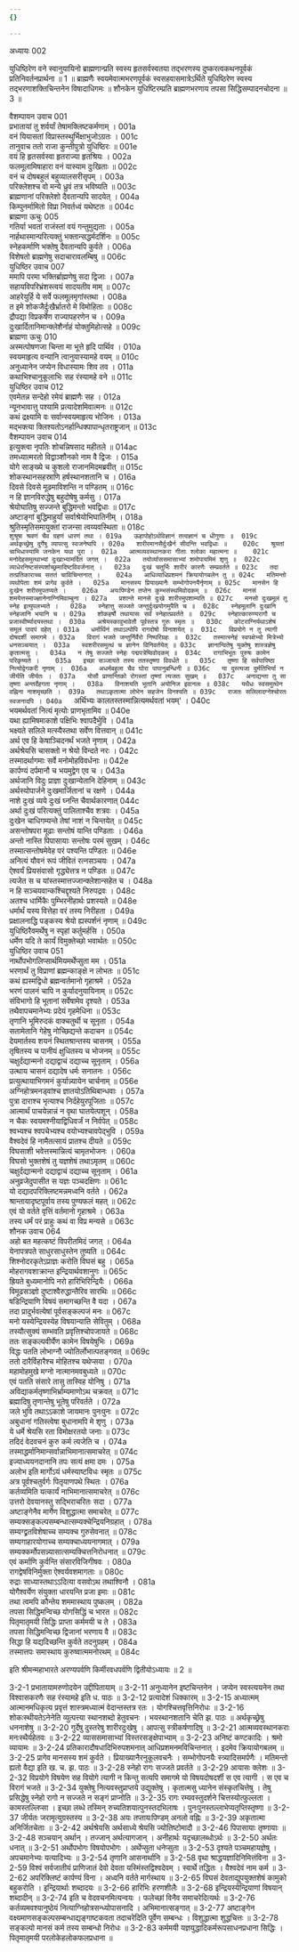 ```yaml
---
{}

---
```



अध्यायः 002

युधिष्ठिरेण वने स्वानुयायिनो ब्राह्मणान्प्रति स्वस्य हृतसर्वस्वतया तद्भरणस्य दुष्करत्वकथनपूर्वकं प्रतिनिवर्तनप्रार्थना ॥ 1 ॥ ब्राह्मणैः स्वयमेवात्मभरणपूर्वकं स्वसहवासमात्रेऽर्थिते युधिष्ठिरेण स्वस्य तद्भरणाशक्तिचिन्तनेन विषादाधिगमः ॥ शौनकेन युधिष्टिरम्प्रति ब्राह्मणभरणाय तपसा सिद्धिसम्पादनचोदना ॥ 3 ॥

वैशम्पायन उवाच 	001  
प्रभातायां तु शर्वर्यां तेषामक्लिष्टकर्मणाम् ।	001a  
वनं यियासतां विप्रास्तस्थुर्भिक्षाभुजोऽग्रतः ।	001c  
तानुवाच ततो राजा कुन्तीपुत्रो युधिष्ठिरः ॥	001e  
वयं हि हृतसर्वस्वा हृतराज्या हृतश्रियः ।	002a  
फलमूलामिषाहारा वनं यास्याम दुःखिताः ॥	002c  
वनं च दोषबहुलं बहुव्यालसरीसृपम् ।	003a  
परिक्लेशश्च वो मन्ये ध्रुवं तत्र भविष्यति ॥	003c  
ब्राह्मणानां परिक्लेशो दैवतान्यपि सादयेत् ।	004a  
किम्पुनर्मामितो विप्रा निवर्तध्वं यथेष्टतः ॥	004c  
ब्राह्मणा ऊचुः 	005  
गतिर्या भवतां राजंस्तां वयं गन्तुमुद्यताः ।	005a  
नार्हथास्मान्परित्यक्तुं भक्तान्सद्धर्मदर्शिनः ॥	005c  
स्नेहकर्माणि भक्तेषु दैवतान्यपि कुर्वते ।	006a  
विशेषतो ब्राह्मणेषु सदाचारावलम्बिषु ॥	006c  
युधिष्ठिर उवाच 	007  
ममापि परमा भक्तिर्ब्राह्मणेषु सदा द्विजाः ।	007a  
सहायविपरिभ्रंशस्त्वयं सादयतीव माम् ॥	007c  
आहरेयुर्हि ये सर्वे फलमूलमृगांस्तथा ।	008a  
त इमे शोकजैर्दुःखैर्भ्रातरो मे विमोहिताः ॥	008c  
द्रौपद्या विप्रकर्षेण राज्यापहरणेन च ।	009a  
दुःखार्दितानिमान्क्लेशैर्नाहं योक्तुमिहोत्सहे ॥	009c  
ब्राह्मणा ऊचुः 	010  
अस्मत्पोषणजा चिन्ता मा भूत्ते हृदि पार्थिव ।	010a  
स्वयमाहृत्य वन्यानि त्वानुयास्यामहे वयम् ॥	010c  
अनुध्यानेन जप्येन विधास्यामः शिव तव ।	011a  
कथाभिश्चानुकूलाभिः सह रंस्यामहे वने ॥	011c  
युधिष्ठिर उवाच 	012  
एवमेतन्न सन्देहो रमेयं ब्राह्मणैः सह ।	012a  
न्यूनभावात्तु पश्यामि प्रत्यादेशमिवात्मनः ॥	012c  
कथं द्रक्ष्यामि वः सर्वान्स्वयमाहृत्य भोजिनः ।	013a  
मद्भक्त्या क्लिश्यतोऽनर्हान्धिक्पापान्धृतराष्ट्रजान् ॥	013c  
वैशम्पायन उवाच 	014  
इत्युक्त्वा नृपतिः शोचन्निषसाद महीतले ॥	014ac  
तमध्यात्मरतो विद्वाञ्शौनको नाम वै द्विजः ।	015a  
योगे साङ्ख्ये च कुशलो राजानमिदमब्रवीत् ॥	015c  
शोकस्थानसहस्राणि हर्षस्थानशतानि च ।	016a  
दिवसे दिवसे मूढमाविशन्ति न पण्डितम् ॥	016c  
न हि ज्ञानविरुद्धेषु बहुदोषेषु कर्मसु ।	017a  
श्रेयोघातिषु सज्जन्ते बुद्धिमन्तो भवद्विधाः ॥	017c  
अष्टाङ्गां बुद्धिमाहुर्यां सर्वाश्रेयोभिघातिनीम् ।	018a  
श्रुतिस्मृतिसमायुक्तां राजन्सा त्वय्यवस्थिता ॥	018c  
`शुश्रूषा श्रवणं चैव ग्रहणं धारणं तथा ।	019a  
ऊहापोहोऽर्थविज्ञानं तत्वज्ञानं च धीगुणाः ॥	019c  
अर्थकृच्छ्रेषु दुर्गेषु व्यापत्सु स्वजनेष्वपि ।	020a  
शारीरमानसैर्दुःखैर्न सीदन्ति भवद्विधाः ॥	020c  
श्रूयतां चाभिधास्यामि जनकेन यथा पुरा ।	021a  
आत्मव्यवस्थानकरा गीताः श्लोका महात्मना ॥	021c  
मनोदेहसमुत्थाभ्यां दुःखाभ्यामर्दितं जगत् ।	022a  
तयोर्व्याससमासाभ्यां शमोपायमिमं शृणु ॥	022c  
व्याधेरनिष्टसंस्पर्शाच्छ्रमादिष्टविवर्जनात् ।	023a  
दुःखं चतुर्भिः शारीरं कारणैः सम्प्रवर्तते ॥	023c  
तदा तत्प्रतिकाराच्च सततं चाविचिन्तनात् ।	024a  
आधिव्याधिप्रशमनं क्रियायोगबलेन तु ॥	024c  
मतिमन्तो व्यथोपेताः शमं प्रागेव कुर्वते ।	025a  
मानसस्य प्रियाख्यानैः सम्भोगोपनयैर्नृणाम् ॥	025c  
मानसेन हि दुःखेन शरीरमुपतप्यते ।	026a  
अयःपिण्डेन तप्तेन कुम्भसंस्थमिवोदकम् ॥	026c  
मानसं शमयेत्तस्माज्ज्ञानेनाग्निमिवाम्बुना ।	027a  
प्रशान्ते मानसे दुःखे शारीरमुपशाम्यति ॥	027c  
मनसो दुःखमूलं तु स्नेह इत्युपलभ्यते ।	028a  
स्नेहात्तु सज्जते जन्तुर्दुःखयोगमुपैति च ॥	028c  
स्नेहमूलानि दुःखानि स्नेहजानि भयानि च ।	029a  
शोकहर्षौ तथायासः सर्वं स्नेहात्प्रवर्तते ॥	029c  
स्नेहात्कारुण्यरागौ च प्रजास्वीर्ष्यादयस्तथा ।	030a  
अश्रेयस्कावुभावेतौ पूर्वस्तत्र गुरुः स्मृतः ॥	030c  
कोटराग्निर्यथाऽशेषं समूलं पादपं दहेत् ।	031a  
धर्मार्थिनं तथाऽल्पोपि रागदोषो विनाशयेत् ॥	031c  
विप्रयोगे न तु त्यागी दोषदर्शी समागमे ।	032a  
विरागं भजते जन्तुर्निर्वैरो निष्परिग्रहः ॥	032c  
तस्मात्स्नेहं स्वपक्षेभ्यो मित्रेभ्यो धनसञ्चयात् ।	033a  
स्वशरीरसमुत्थं च ज्ञानेन विनिवर्तयेत् ॥	033c  
ज्ञानान्वितेषु युक्तेषु शास्त्रज्ञेषु कृतात्मसु ।	034a  
न तेषु सज्जते स्नेहः पद्मपत्रेष्विवोदकम् ॥	034c  
रागाभिभूतः पुरुषः कामेन परिकृष्यते ।	035a  
इच्छा सञ्जायते तस्य ततस्तृष्णा विवर्धते ॥	035c  
तृष्णा हि सर्वपापिष्ठा नित्योद्वेगकरी नृणाम् ।	036a  
अधर्मबहुला चैव घोरा पापानुबन्धिनी ॥	036c  
या दुस्त्यजा दुर्मतिभिर्या न जीर्यति जीर्यतः ।	037a  
योसौ प्राणान्तिको रोगस्तां तृष्णां त्यजतः सुखम् ॥	037c  
अनाद्यन्ता तु सा तृष्णा अन्तर्देहगता नृणाम् ।	038a  
विनाशयति भूतानि अयोनिज इवानलः ॥	038c  
यथैधः स्वसमुत्थेन वह्निना नाशमृच्छति ।	039a  
तथाऽकृतात्मा लोभेन सहजेन विनश्यति ॥	039c  
राजतः सलिलादग्नेश्चोरतः स्वजनादपि ।	040a  
`अर्थिभ्यः कालतस्तस्मान्नित्यमर्थवतां भयम्' ।	040c  
भयमर्थवतां नित्यं मृत्योः प्राणभृतामिव ॥	040e  
यथा ह्यामिषमाकाशे पक्षिभिः श्वापदैर्भुवि ।	041a  
भक्ष्यते सलिले मत्स्यैस्तथा सर्वेण वित्तवान् ॥	041c  
अर्थ एव हि केषाञ्चिदनर्थं भजते नृणाम् ।	042a  
अर्थश्रेयसि चासक्तो न श्रेयो विन्दते नरः ।	042c  
तस्मादर्थागमाः सर्वे मनोमोहविवर्धनाः ॥	042e  
कार्पण्यं दर्पमानौ च भयमुद्वेग एव च ।	043a  
अर्थजानि विदुः प्राज्ञा दुःखान्येतानि देहिनाम् ॥	043c  
अर्थस्योपार्जने दुःखमार्जितानां च रक्षणे ।	044a  
नाशे दुःखं व्यये दुःखं घ्नन्ति चैवार्थकारणात्	044c  
अर्था दुःखं परित्यक्तुं पालिताश्चैव शत्रवः ।	045a  
दुःखेन चाधिगम्यन्ते तेषां नाशं न चिन्तयेत् ॥	045c  
असन्तोषपरा मूढाः सन्तोषं यान्ति पण्डिताः ।	046a  
अन्तो नास्ति पिपासायाः सन्तोषः परमं सुखम् ।	046c  
तस्मात्सन्तोषमेवेह परं पश्यन्ति पण्डितः ॥	046e  
अनित्यं यौवनं रूपं जीवितं रत्नसञ्चयः ।	047a  
ऐश्वर्यं प्रियसंवासो गृद्ध्येत्तत्र न पण्डितः ॥	047c  
त्यजेत स च यांस्तस्मात्तज्जान्क्लेशान्सहेत च ।	048a  
न हि सञ्चयवान्कश्चिद्दृश्यते निरुपद्रवः ।	048c  
अतश्च धार्मिकैः पुम्भिरनीहार्थः प्रशस्यते ॥	048e  
धर्मार्थं यस्य वित्तेहा वरं तस्य निरीहता ।	049a  
प्रक्षालनाद्धि पङ्कस्य श्रेयो ह्यस्पर्शनं नृणाम् ॥	049c  
युधिष्ठिरैवमर्थेषु न स्पृहां कर्तुमर्हसि ।	050a  
धर्मेण यदि ते कार्यं विमुक्तेच्छो भवार्थतः ॥	050c  
युधिष्ठिर उवाच 	051  
नार्थोपभोगलिप्सार्थमियमर्थेप्सुता मम ।	051a  
भरणार्थं तु विप्राणां ब्रह्मन्काङ्क्षे न लोभतः ॥	051c  
कथं ह्यस्मद्विधो ब्रह्मन्वर्तमानो गृहाश्रमे ।	052a  
भरणं पालनं चापि न कुर्यादनुयायिनाम् ॥	052c  
संविभागो हि भूतानां सर्वेषामेव दृश्यते ।	053a  
तथैवापचमानेभ्यः प्रदेयं गृहमेधिना ॥	053c  
तृणानि भूमिरुदकं वाक्चतुर्थी च सूनृता ।	054a  
सतामेतानि गेहेषु नोच्छिद्यन्ते कदाचन ॥	054c  
देयमार्तस्य शयनं स्थितश्रान्तस्य चासनम् ।	055a  
तृषितस्य च पानीयं क्षुधितस्य च भोजनम् ॥	055c  
चक्षुर्दद्यान्मनो दद्याद्वाचं दद्याच्च सूनृताम् ।	056a  
उत्थाय चासनं दद्यादेष धर्मः सनातनः ।	056c  
प्रत्युत्थायाभिगमनं कुर्यान्न्यायेन चार्चनाम् ॥	056e  
अग्निहोत्रमनड्वांश्च ज्ञातयोऽतिथिबान्धवाः ।	057a  
पुत्रा दाराश्च भृत्याश्च निर्दहेयुरपूजिताः ॥	057c  
आत्मार्थं पाचयेन्नान्नं न वृथा घातयेत्पशून् ।	058a  
न चैकः स्वयमश्नीयाद्विधिवर्जं न निर्वपेत् ॥	058c  
श्वभ्यश्च श्वपचेभ्यश्च वयोभ्यश्चावपेद्भुवि ।	059a  
वैश्वदेवं हि नामैतत्सायं प्रातश्च दीयते ॥	059c  
विघसाशी भवेत्तस्मान्नित्यं चामृतभोजनः ।	060a  
विघसो भुक्तशेषं तु यज्ञशेषं तथाऽमृतम् ॥	060c  
चक्षुर्दद्यान्मनो दद्याद्वाचं दद्याच्च सूनृताम् ।	061a  
अनुव्रजेदुपासीत स यज्ञः पञ्चदक्षिणः ॥	061c  
यो दद्यादपरिक्लिष्टमन्नमध्वनि वर्तते ।	062a  
श्रान्तायादृष्टपूर्वाय तस्य पुण्यफलं महत् ॥	062c  
एवं यो वर्तते वृत्तिं वर्तमानो गृहाश्रमे ।	063a  
तस्य धर्मं परं प्राहुः कथं वा विप्र मन्यसे ॥	063c  
शौनक उवाच 	064  
अहो बत महत्कष्टं विपरीतमिदं जगत् ।	064a  
येनापत्रपते साधुरसाधुस्तेन तुष्यति ॥	064c  
शिश्नोदरकृतेऽप्राज्ञः करोति विघसं बहु ।	065a  
मोहरागवशाक्रान्त इन्द्रियार्थवशानुगः ॥	065c  
ह्रियते बुध्यमानोपि नरो हारिभिरिन्द्रियैः ।	066a  
विमूढसञ्ज्ञो दुष्टाश्वैरुद्धान्तैरिव सारथिः ॥	066c  
षडिन्द्रियाणि विषयं समागच्छन्ति वै यदा ।	067a  
तदा प्रादुर्भवत्येषां पूर्वसङ्कल्पजं मनः ॥	067c  
मनो यस्येन्द्रियस्येह विषयान्याति सेवितुम् ।	068a  
तस्यौत्सुक्यं सम्भवति प्रवृत्तिश्चोपजायते ॥	068c  
ततः सङ्कल्पवीर्येण कामेन विषयेषुभिः ।	069a  
विद्धः पतति लोभाग्नौ ज्योतिर्लोभात्पतङ्गवत् ॥	069c  
ततो दारैर्विहारैश्च मोहितश्च यथेप्सया ।	070a  
महामोहमुखे मग्नो नात्मानमवबुध्यते ॥	070c  
एवं पतति संसारे तासु तास्विह योनिषु ।	071a  
अविद्याकर्मतृष्णाभिर्भ्राम्यमाणोऽथ चक्रवत् ॥	071c  
ब्रह्मादिषु तृणान्तेषु भूतेषु परिवर्तते ।	072a  
जले भुवि तथाऽऽकाशे जायमानः पुनःपुनः ॥	072c  
अबुधानां गतिस्त्वेषा बुधानामपि मे शृणु ।	073a  
ये धर्मे श्रेयसि रता विमोक्षरतयो जनाः ॥	073c  
तदिदं वेदवचनं कुरु कर्म त्यजेति च ।	074a  
तस्माद्धर्मानिमान्सर्वान्नाभिमानात्समाचरेत् ॥	074c  
इज्याध्ययनदानानि तपः सत्यं क्षमा दमः ।	075a  
अलोभ इति मार्गोऽयं धर्मस्याष्टविधः स्मृतः ॥	075c  
अत्र पूर्वश्चतुर्वर्गः पितृयाणपथे स्थितः ।	076a  
कर्तव्यमिति यत्कार्यं नाभिमानात्समाचरेत् ॥	076c  
उत्तरो देवयानस्तु सद्भिराचरितः सदा ।	077a  
अष्टाङ्गेनैव मार्गेण विशुद्धात्मा समाचरेत् ॥	077c  
सम्यक्सङ्कल्पसम्बन्धात्सम्यक्चेन्द्रियनिग्रहात् ।	078a  
सम्यग्द्व्रतविशेषाच्च सम्यक्च गुरुसेवनात् ॥	078c  
सम्यगाहारयोगाच्च सम्यक्चाध्ययनागमात् ।	079a  
सम्यक्कर्मोपसन्न्यासात्सम्यक्चित्तनिरोधनात् ॥	079c  
एवं कर्माणि कुर्वन्ति संसारविजिगीषवः ।	080a  
रागद्वेषविनिर्मुक्ता ऐश्वर्यवशमागताः ॥	080c  
रुद्राः साध्यास्तथाऽऽदित्या वसवोऽथ तथाश्विनौ ।	081a  
योगैश्वर्येण संयुक्ता धारयन्ति प्रजा इमाः ॥	081c  
तथा त्वमपि कौन्तेय शममास्थाय पुष्कलम् ।	082a  
तपसा सिद्धिमन्विच्छ योगसिद्धिं च भारत ॥	082c  
पितृमातृमयी सिद्धिः प्राप्ता कर्ममयी च ते ।	083a  
तपसा सिद्धिमन्विच्छ द्विजानां भरणाय वै ॥	083c  
सिद्धा हि यद्यदिच्छन्ति कुर्वते तदनुग्रहम् ।	084a  
तस्मात्तपः समास्थाय कुरुष्वात्ममनोरथम् ॥	084c  

इति श्रीमन्महाभारते अरण्यपर्वणि किर्मीरवधपर्वणि द्वितीयोऽध्यायः ॥ 2 ॥

3-2-1 प्रभातायामरुणोदयेन उद्दीपितायाम् ॥ 3-2-11 अनुध्यानेन इष्टचिन्तनेन । जप्येन स्वस्त्ययनेन तथा विश्वासकरणैः सह रंस्यामहे इति ध. पाठः ॥ 
3-2-12 प्रत्यादेशं धिक्कारम् ॥ 3-2-15 अध्यात्मम् आत्मानमधिकृत्य प्रवृत्तं शास्त्रमध्यात्मं वेदान्तस्तत्र रतः । योगश्चित्तवृत्तिनिरोधः ॥ 
3-2-16 शोकःस्थीयतेऽनेनेति व्युत्पत्त्या स्थानशब्दो हेतुवचनः । भयस्थानशतानि चेति झ. पाठः ॥ अर्थकृच्छ्रेषु धननाशेषु ॥ 3-2-20 गुर्देषु दुस्तरेषु शारीरदुःखेषु । आपत्सु स्त्रीकर्षणादिषु ॥ 
3-2-21 आत्मव्यवस्थानकराः मनःस्थैर्यहेतवः ॥ 3-2-22 व्याससमासाभ्यां विस्तरसङ्क्षेपाभ्याम् ॥ 3-2-23 अनिष्टं कण्टकादिः । श्रमो व्यायामः ॥ 
3-2-24 प्रतिकारादौषधादिभिरुपशमनात् आधिप्रशमनमविचिन्तनात् । इदमेव क्रियायोगबलम् ॥ 
3-2-25 प्रागेव मानसस्य शमं कुर्वते । प्रियाख्यानैरनुकूलवचनैः । सम्भोगोपनयैः स्त्र्यादिसमर्पणैः । मतिमन्तो ह्यतो वैद्या इति ख. च. झ. पाठः ॥ 3-2-28 स्नेहो रागः सज्जते प्रवर्तते ॥ 
3-2-29 आयासः क्लेशः ॥ 3-2-32 विप्रयोगे विषयेण सह वियोगे त्यागी न किन्तु सत्यपि समागमे यो विषयदोषदर्शी स एव त्यागी । स एव च विरागं भजते ॥ 
3-2-34 युक्तेषु नित्यवस्तुप्राप्तये उद्युक्तेषु । कृतात्मसु ध्यानेन संस्कृतचित्तेषु । तेषु प्रसिद्धेषु स्नेहो रागो न सज्जते न सङ्गं प्राप्नोति ॥ 
3-2-35 रागः रम्यवस्तुदर्शने चित्तस्योत्फुल्लता । कामस्तल्लिप्सा । इच्छा लब्धे तस्मिन् रुच्यतिशयात्पुनस्तदभिलाषः । पुनःपुनस्तल्लाभेप्यतृप्तिस्तृष्णा ॥ 
3-2-37 जीर्यतः जरामृत्युग्रस्तस्य ॥ 3-2-38 अयः तप्तायःपिण्डम् अनलो वह्निः ॥ 3-2-39 अकृतात्मा अनिर्जितचेताः ॥ 3-2-42 अर्थश्रेयसि अर्थसाध्ये श्रेयसि ज्योतिष्टोमादौ ॥
 3-2-46 पिपासायाः तृष्णायाः ॥ 3-2-48 सञ्चयान् अर्थान् । तज्जान् अर्थत्यागजान् । अनीहार्थः यदृच्छालब्धोऽर्थः ॥
 3-2-50 अर्थतः धनात् ॥ 3-2-51 अर्थोपभोगः विषयोपभोगः । अर्थेप्सुता धनेप्सुता ॥ 3-2-53 दृश्यते पञ्चमहायज्ञेषु । अपचमानेभ्यः यत्यादिभ्यः ॥ 3-2-54 तृणानि आसनार्थानि ॥
3-2-58 वृथा श्राद्धयज्ञादिनिमित्तंविना ॥ 3-2-59 विश्वं सर्वजातीयं प्राणिजातं देवो देवता यस्मिंस्तद्विश्वदेवम् । स्वार्थे तद्धितः । वैश्वदेवं नाम कर्म ॥
 3-2-62 अपरिक्लिष्टं कार्पण्यं विना । अध्वनि वर्तते मार्गस्थाय ॥ 3-2-65 विघसं देवताद्युपयुक्तशेषं कामुको बहुकरोति । इन्द्रियार्थाः शब्दादयः ॥ 3-2-66 हारिभिः हरणशीलैः ॥ 
3-2-68 इन्द्रियस्येन्द्रियाणां विषयान् शब्दादीन् ॥ 3-2-74 इति च वेदवचनमित्यन्वयः । फलेच्छां विनैव समाचरेदित्यर्थः ॥ 3-2-76 कर्तव्यमवश्यानुष्ठेयं नित्याग्निहोत्रसन्ध्योपासनादि । अभिमानात्सङ्गात् ॥ 
3-2-77 अष्टाङ्गेन वक्ष्यमाणसङ्कल्पसम्बन्धाद्यङ्गाष्टकवता तदाचरेदिति पूर्वेण सम्बन्धः । विशुद्धात्मा शुद्धचित्तः ॥ 3-2-78 सङ्कल्पो मानसं कर्म तस्य सम्बन्धो निरोधः ॥ 
3-2-83 कर्ममयी यज्ञयुद्धादिकर्मरूपसाधनप्रधाना सिद्धिः । पितृमातृमयी परलोकेहलोकफलप्रधाना ॥